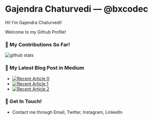 # Gajendra Chaturvedi &mdash; @bxcodec

Hi! I'm Gajendra Chaturvedi!

Welcome to my Github Profile!

### 🌱 My Contributions So Far!
![github stats](https://github-readme-stats.vercel.app/api?username=gmchaturvedi1&show_icons=true)

### 📝 My Latest Blog Post in Medium
- <a target="_blank" href="https://github-readme-medium-recent-article.vercel.app/medium/@gajendranathchaturvedi/0"><img src="https://github-readme-medium-recent-article.vercel.app/medium/@gajendranathchaturvedi/0" alt="Recent Article 0"></a>
- <a target="_blank" href="https://github-readme-medium-recent-article.vercel.app/medium/@gajendranathchaturvedi/1"><img src="https://github-readme-medium-recent-article.vercel.app/medium/@gajendranathchaturvedi/1" alt="Recent Article 1"></a>
- <a target="_blank" href="https://github-readme-medium-recent-article.vercel.app/medium/@gajendranathchaturvedi/2"><img src="https://github-readme-medium-recent-article.vercel.app/medium/@gajendranathchaturvedi/2" alt="Recent Article 2"></a>


### 📮 Get In Touch!
- Contact me through Email, Twitter, Instagram, LinkedIn 
